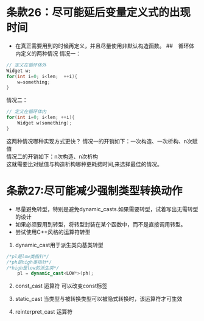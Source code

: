 # 条款26：尽可能延后变量定义式的出现时间
+ 在真正需要用到的时候再定义，并且尽量使用非默认构造函数。
##　循环体内定义的两种情况
情况一：
```C++
// 定义在循环体外
Widget w;
for(int i=0; i<len;  ++i){
    w=something;
}
```
情况二：
```C++
// 定义在循环体内
for(int i=0; i<len; ++i){
    Widget w(something);
}
```
这两种情况哪种实现方式更快？
情况一的开销如下：一次构造、一次析构、n次赋值  
情况二的开销如下：n次构造、n次析构  
这就需要比对赋值与构造析构哪种更耗费时间,来选择最佳的情况。

# 条款27:尽可能减少强制类型转换动作
+ 尽量避免转型，特别是避免dynamic_casts.如果需要转型，试着写出无需转型的设计
+ 如果必须要用到转型，将转型封装在某个函数中，而不是直接调用转型。
+ 尝试使用C++风格的运算符转型

1. dynamic_cast用于派生类向基类转型
```C++
/*pl是low类指针*/
/*ph是high类指针*/
/*high是low的派生类*/
    pl = dynamic_cast<LOW*>(ph);
```
2. const_cast 运算符
可以改变const标签

3. static_cast
当类型与被转换类型可以被隐式转换时，该运算符才可生效

4. reinterpret_cast 运算符
